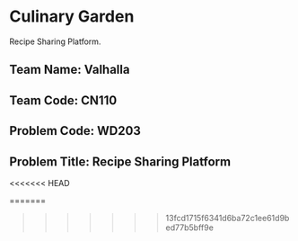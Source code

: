 # Culinary Garden

Recipe Sharing Platform.

## Team Name:  Valhalla
## Team Code:  CN110


## Problem Code: WD203
## Problem Title: Recipe Sharing Platform
<<<<<<< HEAD

=======
>>>>>>> 13fcd1715f6341d6ba72c1ee61d9bed77b5bff9e

